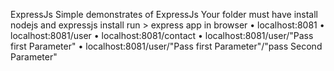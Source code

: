 ExpressJs
Simple demonstrates of ExpressJs
Your folder must have install nodejs and expressjs install
run > express app
in browser
• localhost:8081
• localhost:8081/user
• localhost:8081/contact
• localhost:8081/user/"Pass first Parameter"
• localhost:8081/user/"Pass first Parameter"/"pass Second Parameter"
